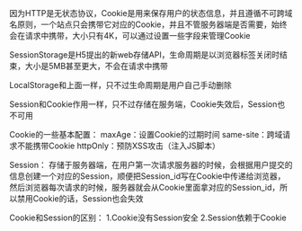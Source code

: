 因为HTTP是无状态协议，Cookie是用来保存用户的状态信息，并且遵循不可跨域名原则，一个站点只会携带它对应的Cookie，并且不管服务器端是否需要，始终会在请求中携带，大小只有4K，可以通过设置一些字段来管理Cookie

SessionStorage是H5提出的新web存储API，生命周期是以浏览器标签关闭时结束，大小是5MB甚至更大，不会在请求中携带

LocalStorage和上面一样，只不过生命周期是用户自己手动删除

Session和Cookie作用一样，只不过存储在服务端，Cookie失效后，Session也不可用

Cookie的一些基本配置：
    maxAge：设置Cookie的过期时间
    same-site：跨域请求不能携带Cookie
    httpOnly：预防XSS攻击（注入JS脚本）

Session：
    存储于服务器端，在用户第一次请求服务器的时候，会根据用户提交的信息创建一个对应的Session，顺便把Session_id写在Cookie中传递给浏览器，然后浏览器每次请求的时候，服务器就会从Cookie里面拿对应的Session_id，所以禁用Cookie的话，Session也会失效

Cookie和Session的区别：
    1.Cookie没有Session安全
    2.Session依赖于Cookie